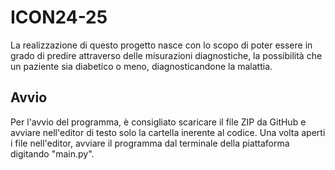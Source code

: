 # ICON24-25
La realizzazione di questo progetto nasce con lo scopo di poter essere in grado di predire attraverso delle misurazioni diagnostiche, la possibilità che un paziente sia diabetico o meno, diagnosticandone la malattia.

## Avvio
Per l'avvio del programma, è consigliato scaricare il file ZIP da GitHub e avviare nell'editor di testo solo la cartella inerente al codice. Una volta aperti i file nell'editor, avviare il programma dal terminale della piattaforma digitando "main.py".
